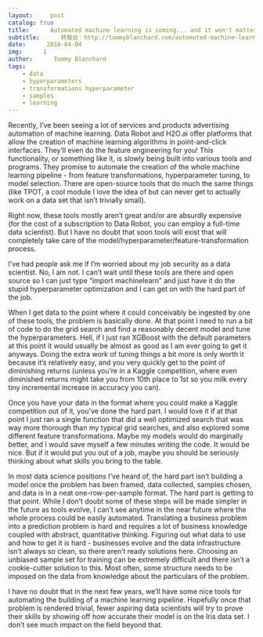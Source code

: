 ```yaml
---
layout:     post
catalog: true
title:      Automated machine learning is coming... and it won't matter
subtitle:      转载自：http://tommyblanchard.com/automated-machine-learning-is-coming-and-it-wont-matter
date:      2018-04-04
img:      1
author:      Tommy Blanchard
tags:
    - data
    - hyperparameters
    - transformations hyperparameter
    - samples
    - learning
---
```


Recently, I’ve been seeing a lot of services and products advertising automation of machine learning. Data Robot and H2O.ai offer platforms that allow the creation of machine learning algorithms in point-and-click interfaces. They’ll even do the feature engineering for you! This functionality, or something like it, is slowly being built into various tools and programs. They promise to automate the creation of the whole machine learning pipeline - from feature transformations, hyperparameter tuning, to model selection. There are open-source tools that do much the same things (like TPOT, a cool module I love the idea of but can never get to actually work on a data set that isn’t trivially small).

Right now, these tools mostly aren’t great and/or are absurdly expensive (for the cost of a subscription to Data Robot, you can employ a full-time data scientist). But I have no doubt that soon tools will exist that will completely take care of the model/hyperparameter/feature-transformation process. 

I’ve had people ask me if I’m worried about my job security as a data scientist. No, I am not. I can’t wait until these tools are there and open source so I can just type “import machinelearn” and just have it do the stupid hyperparameter optimization and I can get on with the hard part of the job.

When I get data to the point where it could conceivably be ingested by one of these tools, the problem is basically done. At that point I need to run a bit of code to do the grid search and find a reasonably decent model and tune the hyperparameters. Hell, if I just ran XGBoost with the default parameters at this point it would usually be almost as good as I am ever going to get it anyways. Doing the extra work of tuning things a bit more is only worth it because it’s relatively easy, and you very quickly get to the point of diminishing returns (unless you’re in a Kaggle competition, where even diminished returns might take you from 10th place to 1st so you milk every tiny incremental increase in accuracy you can).

Once you have your data in the format where you could make a Kaggle competition out of it, you’ve done the hard part. I would love it if at that point I just ran a single function that did a well optimized search that was way more thorough than my typical grid searches, and also explored some different feature transformations. Maybe my models would do marginally better, and I would save myself a few minutes writing the code. It would be nice. But if it would put you out of a job, maybe you should be seriously thinking about what skills you bring to the table.

In most data science positions I’ve heard of, the hard part isn’t building a model once the problem has been framed, data collected, samples chosen, and data is in a neat one-row-per-sample format. The hard part is getting to that point. While I don’t doubt some of these steps will be made simpler in the future as tools evolve, I can’t see anytime in the near future where the whole process could be easily automated. Translating a business problem into a prediction problem is hard and requires a lot of business knowledge coupled with abstract, quantitative thinking. Figuring out what data to use and how to get it is hard - businesses evolve and the data infrastructure isn’t always so clean, so there aren’t ready solutions here. Choosing an unbiased sample set for training can be extremely difficult and there isn’t a cookie-cutter solution to this. Most often, some structure needs to be imposed on the data from knowledge about the particulars of the problem.

I have no doubt that in the next few years, we’ll have some nice tools for automating the building of a machine learning pipeline. Hopefully once that problem is rendered trivial, fewer aspiring data scientists will try to prove their skills by showing off how accurate their model is on the Iris data set. I don’t see much impact on the field beyond that.
